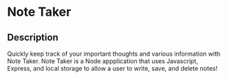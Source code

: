 # Note Taker

## Description

Quickly keep track of your important thoughts and various information with Note Taker. Note Taker is a Node appplication that uses Javascript, Express, and local storage to allow a user to write, save, and delete notes!